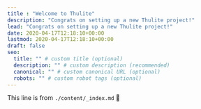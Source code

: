 ```yaml
---
title : "Welcome to Thulite"
description: "Congrats on setting up a new Thulite project!"
lead: "Congrats on setting up a new Thulite project!"
date: 2020-04-17T12:18:10+00:00
lastmod: 2020-04-17T12:18:10+00:00
draft: false
seo:
  title: "" # custom title (optional)
  description: "" # custom description (recommended)
  canonical: "" # custom canonical URL (optional)
  robots: "" # custom robot tags (optional)
---
```


This line is from `./content/_index.md` :rocket:
